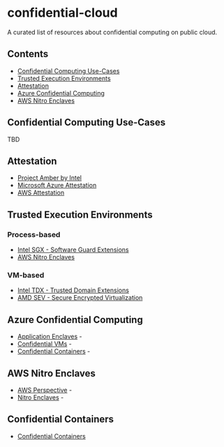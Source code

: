 # confidential-cloud
A curated list of resources about confidential computing on public cloud.


## Contents

- [Confidential Computing Use-Cases](#confidential-computing-use-cases)
- [Trusted Execution Environments](#trusted-execution-environments)
- [Attestation](#attestation)
- [Azure Confidential Computing](#azure-confidential-computing)
- [AWS Nitro Enclaves](#aws-nitro-enclaves)


## Confidential Computing Use-Cases
TBD

## Attestation

- [Project Amber by Intel](https://www.intel.com/content/www/us/en/security/project-amber.html)
- [Microsoft Azure Attestation](https://azure.microsoft.com/en-us/products/azure-attestation/)
- [AWS Attestation](https://docs.aws.amazon.com/enclaves/latest/user/set-up-attestation.html)

## Trusted Execution Environments
### Process-based
- [Intel SGX - Software Guard Extensions](https://www.intel.com/content/www/us/en/developer/tools/software-guard-extensions/overview.html)
- [AWS Nitro Enclaves](https://aws.amazon.com/ec2/nitro/nitro-enclaves/)
 
### VM-based
- [Intel TDX - Trusted Domain Extensions](https://www.intel.com/content/www/us/en/developer/articles/technical/intel-trust-domain-extensions.html)
- [AMD SEV - Secure Encrypted Virtualization](https://developer.amd.com/sev/)

## Azure Confidential Computing

- [Application Enclaves](https://learn.microsoft.com/en-us/azure/confidential-computing/application-development) - 
- [Confidential VMs](https://learn.microsoft.com/en-us/azure/confidential-computing/confidential-vm-overview) -
- [Confidential Containers](https://learn.microsoft.com/en-us/azure/confidential-computing/confidential-containers) - 

## AWS Nitro Enclaves

- [AWS Perspective](https://aws.amazon.com/blogs/security/confidential-computing-an-aws-perspective/) - 
- [Nitro Enclaves](https://aws.amazon.com/ec2/nitro/nitro-enclaves/) - 

## Confidential Containers
- [Confidential Containers](https://github.com/confidential-containers)
